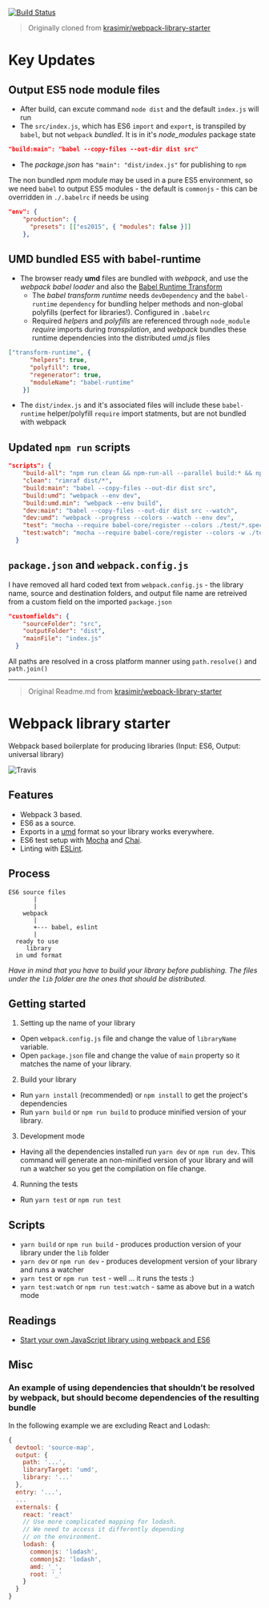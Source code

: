 [![Build Status](https://travis-ci.org/briancodes/dev-library-webpack.svg?branch=master)](https://travis-ci.org/briancodes/dev-library-webpack)

> Originally cloned from [krasimir/webpack-library-starter](https://github.com/krasimir/webpack-library-starter)
# Key Updates
## Output ES5 node module files
* After build, can excute command ```node dist``` and the default ```index.js``` will run
*  The `src/index.js`, which has ES6 `import` and `export`, is transpiled by `babel`, but not `webpack` *bundled*. It is in it's *node_modules* package state
```json
"build:main": "babel --copy-files --out-dir dist src"
```
* The *package.json* has ```"main": "dist/index.js"``` for publishing to `npm`

The non bundled *npm* module may be used in a pure ES5 environment, so we need `babel` to output ES5 modules - the default is `commonjs` - this can be overridden in `./.babelrc` if needs be using
```json
"env": {   
    "production": {
      "presets": [["es2015", { "modules": false }]]
    },
```

## UMD bundled ES5 with babel-runtime
* The browser ready **umd** files are bundled with *webpack*, and use the *webpack babel loader* and also the [Babel Runtime Transform](https://babeljs.io/docs/plugins/transform-runtime/)
  * The *babel transform runtime* needs `devDependency` and the ```babel-runtime``` `dependency` for bundling helper methods and non-global polyfills (perfect for libraries!). Configured in `.babelrc`
  * Required *helpers* and *polyfills* are referenced through ```node_module``` *require* imports during *transpilation*, and *webpack* bundles these runtime dependencies into the distributed *umd.js* files 
```json
["transform-runtime", {
      "helpers": true,
      "polyfill": true,
      "regenerator": true,
      "moduleName": "babel-runtime"
    }]
```

* The `dist/index.js` and it's associated files will include these `babel-runtime` helper/polyfill `require` import statments, but are not bundled with webpack

## Updated `npm run` scripts
```json
"scripts": {
    "build-all": "npm run clean && npm-run-all --parallel build:* && npm run test",
    "clean": "rimraf dist/*",
    "build:main": "babel --copy-files --out-dir dist src",
    "build:umd": "webpack --env dev",
    "build:umd.min": "webpack --env build",
    "dev:main": "babel --copy-files --out-dir dist src --watch",
    "dev:umd": "webpack --progress --colors --watch --env dev",
    "test": "mocha --require babel-core/register --colors ./test/*.spec.js",
    "test:watch": "mocha --require babel-core/register --colors -w ./test/*.spec.js"
  }
  ```
## `package.json` and `webpack.config.js`

I have removed all hard coded text from `webpack.config.js` - the library name, source and destination folders, and output file name are retreived from a custom field on the imported `package.json`
```json
"customfields": {
    "sourceFolder": "src",
    "outputFolder": "dist",
    "mainFile": "index.js"
  }
``` 

All paths are resolved in a cross platform manner using `path.resolve()` and `path.join()`


---
> Original Readme.md from [krasimir/webpack-library-starter](https://github.com/krasimir/webpack-library-starter)
# Webpack library starter

Webpack based boilerplate for producing libraries (Input: ES6, Output: universal library)

![Travis](https://travis-ci.org/krasimir/webpack-library-starter.svg?branch=master)

## Features

* Webpack 3 based.
* ES6 as a source.
* Exports in a [umd](https://github.com/umdjs/umd) format so your library works everywhere.
* ES6 test setup with [Mocha](http://mochajs.org/) and [Chai](http://chaijs.com/).
* Linting with [ESLint](http://eslint.org/).

## Process

```
ES6 source files
       |
       |
    webpack
       |
       +--- babel, eslint
       |
  ready to use
     library
  in umd format
```

*Have in mind that you have to build your library before publishing. The files under the `lib` folder are the ones that should be distributed.*

## Getting started

1. Setting up the name of your library
  * Open `webpack.config.js` file and change the value of `libraryName` variable.
  * Open `package.json` file and change the value of `main` property so it matches the name of your library.
2. Build your library
  * Run `yarn install` (recommended) or `npm install` to get the project's dependencies
  * Run `yarn build` or `npm run build` to produce minified version of your library.
3. Development mode
  * Having all the dependencies installed run `yarn dev` or `npm run dev`. This command will generate an non-minified version of your library and will run a watcher so you get the compilation on file change.
4. Running the tests
  * Run `yarn test` or `npm run test`

## Scripts

* `yarn build` or `npm run build` - produces production version of your library under the `lib` folder
* `yarn dev` or `npm run dev` - produces development version of your library and runs a watcher
* `yarn test` or `npm run test` - well ... it runs the tests :)
* `yarn test:watch` or `npm run test:watch` - same as above but in a watch mode

## Readings

* [Start your own JavaScript library using webpack and ES6](http://krasimirtsonev.com/blog/article/javascript-library-starter-using-webpack-es6)

## Misc

### An example of using dependencies that shouldn’t be resolved by webpack, but should become dependencies of the resulting bundle

In the following example we are excluding React and Lodash:

```js
{
  devtool: 'source-map',
  output: {
    path: '...',
    libraryTarget: 'umd',
    library: '...'
  },
  entry: '...',
  ...
  externals: {
    react: 'react'
    // Use more complicated mapping for lodash.
    // We need to access it differently depending
    // on the environment.
    lodash: {
      commonjs: 'lodash',
      commonjs2: 'lodash',
      amd: '_',
      root: '_'
    }
  }
}
```
